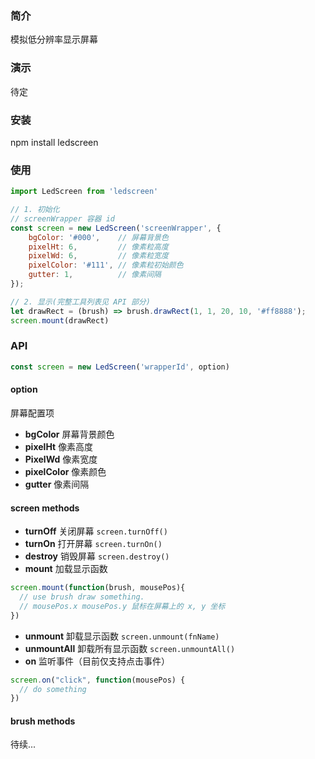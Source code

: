 ### 简介
模拟低分辨率显示屏幕

### 演示
待定

### 安装
npm install ledscreen

### 使用
``` javascript
import LedScreen from 'ledscreen'

// 1. 初始化
// screenWrapper 容器 id
const screen = new LedScreen('screenWrapper', {
    bgColor: '#000',    // 屏幕背景色
    pixelHt: 6,         // 像素粒高度
    pixelWd: 6,         // 像素粒宽度
    pixelColor: '#111', // 像素粒初始颜色
    gutter: 1,          // 像素间隔
});

// 2. 显示(完整工具列表见 API 部分)
let drawRect = (brush) => brush.drawRect(1, 1, 20, 10, '#ff8888');
screen.mount(drawRect)
```

### API
``` javascript
const screen = new LedScreen('wrapperId', option)
```

#### option
屏幕配置项
- **bgColor** 屏幕背景颜色
- **pixelHt** 像素高度
- **PixelWd** 像素宽度
- **pixelColor** 像素颜色
- **gutter** 像素间隔

#### screen methods
- **turnOff** 关闭屏幕
`screen.turnOff()`
- **turnOn** 打开屏幕
`screen.turnOn()`
- **destroy** 销毁屏幕
`screen.destroy()`
- **mount** 加载显示函数
``` javascript
screen.mount(function(brush, mousePos){
  // use brush draw something.
  // mousePos.x mousePos.y 鼠标在屏幕上的 x, y 坐标
})
```
- **unmount** 卸载显示函数
`screen.unmount(fnName)`
- **unmountAll** 卸载所有显示函数
`screen.unmountAll()`
- **on** 监听事件（目前仅支持点击事件）
``` javascript
screen.on("click", function(mousePos) {
  // do something
})
```
#### brush methods

待续...
